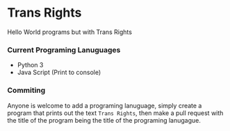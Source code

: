 # Trans Rights
Hello World programs but with Trans Rights
### Current Programing Lanuguages
- Python 3
- Java Script (Print to console)
### Commiting
Anyone is welcome to add a programing lanuguage, simply create a program that prints out the text  ```Trans Rights```, then make a pull request with the title of the program being the title of the programing lanugague.
